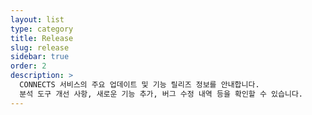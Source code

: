 ```yaml
---
layout: list
type: category
title: Release
slug: release
sidebar: true
order: 2
description: >
  CONNECTS 서비스의 주요 업데이트 및 기능 릴리즈 정보를 안내합니다.
  분석 도구 개선 사항, 새로운 기능 추가, 버그 수정 내역 등을 확인할 수 있습니다.
---
```


